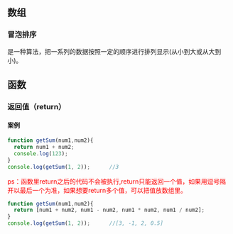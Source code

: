 ## 数组

### 冒泡排序

是一种算法，把一系列的数据按照一定的顺序进行排列显示(从小到大或从大到小)。





## 函数

### 返回值（return）

#### 案例

```javascript
function getSum(num1,num2){
  return num1 + num2;
  console.log(123);
}
console.log(getSum(1, 2));      //3
```

<font color="red">ps：函数里return之后的代码不会被执行,return只能返回一个值，如果用逗号隔开以最后一个为准，如果想要return多个值，可以把值放数组里。</font>

```javascript
function getSum(num1,num2){
  return [num1 + num2, num1 - num2, num1 * num2, num1 / num2];
}
console.log(getSum(1, 2));      //[3, -1, 2, 0.5]
```

